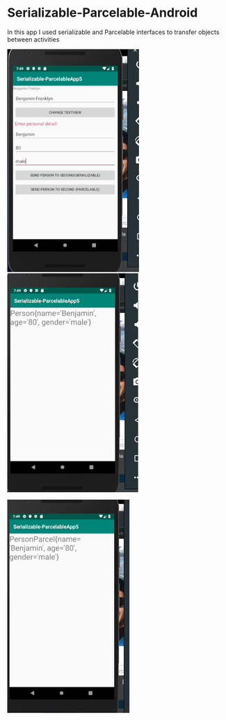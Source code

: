 # Serializable-Parcelable-Android
In this app I used serializable and Parcelable interfaces to transfer objects between activities

![images](https://github.com/assemalturifi/Serializable-Parcelable-Android/blob/master/Screen%20Shot%202019-01-27%20at%207.49.14%20PM.png)
![images](https://github.com/assemalturifi/Serializable-Parcelable-Android/blob/master/Screen%20Shot%202019-01-27%20at%207.49.26%20PM.png)

![images](https://github.com/assemalturifi/Serializable-Parcelable-Android/blob/master/Screen%20Shot%202019-01-27%20at%207.49.43%20PM.png)
